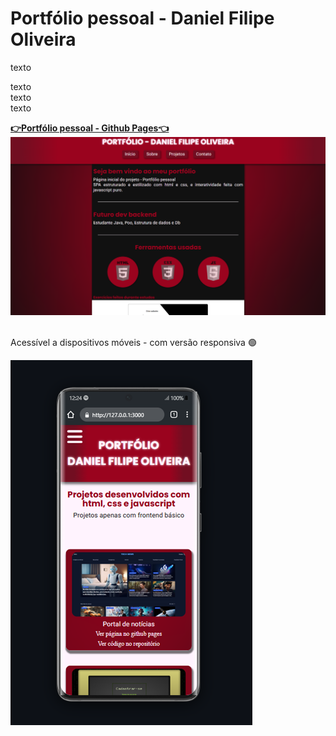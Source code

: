 # Portfólio pessoal - Daniel Filipe Oliveira
texto

texto <br>
texto <br> 
texto

[**👉Portfólio pessoal - Github Pages👈**](https://oliveira-super.github.io/portfolio_pessoal_cv_online/) 
<br>
![image alt](assets/imgs/print-projeto-fullscreen.png)

<br>
Acessível a dispositivos móveis - com versão responsiva 🟢

![image alt](assets/imgs/print-projeto-mobile.png)

